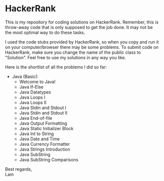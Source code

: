 # HackerRank
This is my repository for coding solutions on HackerRank. Remember, this is throw-away code that is only supposed to get the job done. It may not be the most optimal way to do these tasks.

I used the code stubs provided by HackerRank, so when you copy and run it on your computer/browser there may be some problems. To submit code on HackerRank, make sure you change the name of the public class to "Solution". Feel free to use my solutions in any way you like.

Here is the shortlist of all the problems I did so far:
* Java (Basic):
  * Welcome to Java!
  * Java If-Else
  * Java Datatypes
  * Java Loops I
  * Java Loops II
  * Java Stdin and Stdout I
  * Java Stdin and Stdout II
  * Java End-of-file
  * Java Output Formatting
  * Java Static Initializer Block
  * Java Int to String
  * Java Date and Time
  * Java Currency Formatter
  * Java Strings Introduction
  * Java SubString
  * Java SubString Comparisons

Best regards,   
Lam
